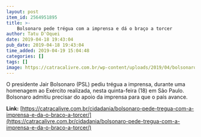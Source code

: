 ```yaml
---
layout: post
item_id: 2564951895
title: >-
    Bolsonaro pede trégua com a imprensa e dá o braço a torcer
author: Tatu D'Oquei
date: 2019-04-18 19:43:04
pub_date: 2019-04-18 19:43:04
time_added: 2019-04-19 15:04:48
categories: []
tags: []
image: https://catracalivre.com.br/wp-content/uploads/2019/04/bolsonaro-7.jpg
---
```


O presidente Jair Bolsonaro (PSL) pediu trégua a imprensa, durante uma homenagem ao Exército realizada, nesta quinta-feira (18) em São Paulo. Bolsonaro admitiu precisar do apoio da imprensa para que o país avance.

**Link:** [https://catracalivre.com.br/cidadania/bolsonaro-pede-tregua-com-a-imprensa-e-da-o-braco-a-torcer/](https://catracalivre.com.br/cidadania/bolsonaro-pede-tregua-com-a-imprensa-e-da-o-braco-a-torcer/)

